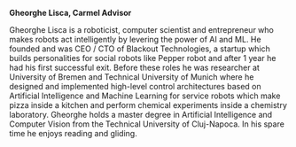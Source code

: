 **Gheorghe Lisca, Carmel Advisor**

Gheorghe Lisca is a roboticist, computer scientist and entrepreneur who makes robots act intelligently by levering the power of AI and ML. He founded and was CEO / CTO of Blackout Technologies, a startup which builds personalities for social robots like Pepper robot and after 1 year he had his first successful exit. Before these roles he was researcher at University of Bremen and Technical University of Munich where he designed and implemented high-level control architectures based on Artificial Intelligence and Machine Learning for service robots which make pizza inside a kitchen and perform chemical experiments inside a chemistry laboratory. Gheorghe holds a master degree in Artificial Intelligence and Computer Vision from the Technical University of Cluj-Napoca. In his spare time he enjoys reading and gliding.
